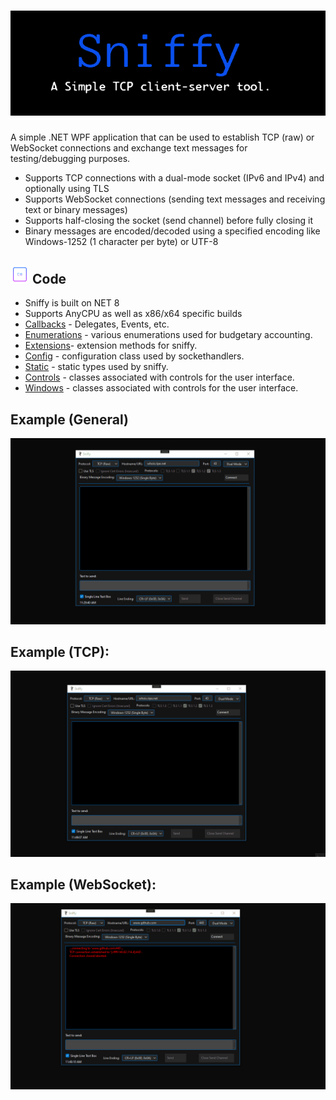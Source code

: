 # ![](https://github.com/is-leeroy-jenkins/Sniffy/blob/master/Resources/Assets/Github/Sniffy.png)
A simple .NET WPF application that can be used to establish TCP (raw) or WebSocket connections and exchange
text messages for testing/debugging purposes.

- Supports TCP connections with a dual-mode socket (IPv6 and IPv4) and optionally using TLS
- Supports WebSocket connections (sending text messages and receiving text or binary messages)
- Supports half-closing the socket (send channel) before fully closing it
- Binary messages are encoded/decoded using a specified encoding like Windows-1252 (1 character per byte) or UTF-8


## ![](https://github.com/is-leeroy-jenkins/Sniffy/blob/master/Sniffy/Resources/Assets/Github/csharp.png) Code

 - Sniffy is built on NET 8
 - Supports AnyCPU as well as x86/x64 specific builds
 - [Callbacks](https://github.com/is-leeroy-jenkins/Sniffy/tree/master/Callbacks) - Delegates, Events, etc.
 - [Enumerations](https://github.com/is-leeroy-jenkins/Sniffy/tree/master/Enumerations) - various enumerations used for budgetary accounting.
 - [Extensions](https://github.com/is-leeroy-jenkins/Sniffy/tree/master/Extensions)- extension methods for sniffy.
 - [Config](https://github.com/is-leeroy-jenkins/Sniffy/tree/master/Config) - configuration class used by sockethandlers.
 - [Static](https://github.com/is-leeroy-jenkins/Sniffy/tree/master/Static) - static types used by sniffy.
 - [Controls](https://github.com/is-leeroy-jenkins/Sniffy/tree/master/UI/Controls) - classes associated with controls for the user interface.
 - [Windows](https://github.com/is-leeroy-jenkins/Sniffy/tree/master/UI/Windows) - classes associated with controls for the user interface.


## Example (General)
![](https://github.com/is-leeroy-jenkins/Sniffy/blob/master/Resources/Assets/Github/Sniffy-Intro.gif)


## Example (TCP):

![](https://github.com/is-leeroy-jenkins/Sniffy/blob/master/Resources/Assets/Github/example-tcp.gif)

## Example (WebSocket):

![](https://github.com/is-leeroy-jenkins/Sniffy/blob/master/Resources/Assets/Github/example-websocket.gif)
